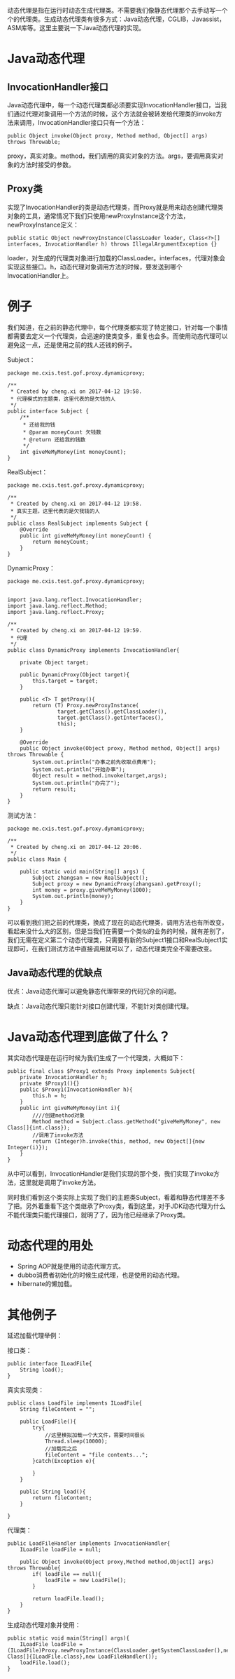 动态代理是指在运行时动态生成代理类。不需要我们像静态代理那个去手动写一个个的代理类。生成动态代理类有很多方式：Java动态代理，CGLIB，Javassist，ASM库等。这里主要说一下Java动态代理的实现。

# Java动态代理
## InvocationHandler接口
Java动态代理中，每一个动态代理类都必须要实现InvocationHandler接口，当我们通过代理对象调用一个方法的时候，这个方法就会被转发给代理类的invoke方法来调用，InvocationHandler接口只有一个方法：

```
public Object invoke(Object proxy, Method method, Object[] args) throws Throwable;
```
proxy，真实对象。method，我们调用的真实对象的方法。args，要调用真实对象的方法时接受的参数。

## Proxy类
实现了InvocationHandler的类是动态代理类，而Proxy就是用来动态创建代理类对象的工具，通常情况下我们只使用newProxyInstance这个方法，newProxyInstance定义：

```
public static Object newProxyInstance(ClassLoader loader, Class<?>[] interfaces, InvocationHandler h) throws IllegalArgumentException {}
```
loader，对生成的代理类对象进行加载的ClassLoader。interfaces，代理对象会实现这些接口。h，动态代理对象调用方法的时候，要发送到哪个InvocationHandler上。

# 例子
我们知道，在之前的静态代理中，每个代理类都实现了特定接口，针对每一个事情都需要去定义一个代理类，会迅速的使类变多，重复也会多。而使用动态代理可以避免这一点，还是使用之前的找人还钱的例子。

Subject：

```
package me.cxis.test.gof.proxy.dynamicproxy;

/**
 * Created by cheng.xi on 2017-04-12 19:58.
 * 代理模式的主题类，这里代表的是欠钱的人
 */
public interface Subject {
    /**
     * 还给我的钱
     * @param moneyCount 欠钱数
     * @return 还给我的钱数
     */
    int giveMeMyMoney(int moneyCount);
}
```

RealSubject：

```
package me.cxis.test.gof.proxy.dynamicproxy;

/**
 * Created by cheng.xi on 2017-04-12 19:58.
 * 真实主题，这里代表的是欠我钱的人
 */
public class RealSubject implements Subject {
    @Override
    public int giveMeMyMoney(int moneyCount) {
        return moneyCount;
    }
}
```

DynamicProxy：

```
package me.cxis.test.gof.proxy.dynamicproxy;


import java.lang.reflect.InvocationHandler;
import java.lang.reflect.Method;
import java.lang.reflect.Proxy;

/**
 * Created by cheng.xi on 2017-04-12 19:59.
 * 代理
 */
public class DynamicProxy implements InvocationHandler{

    private Object target;

    public DynamicProxy(Object target){
        this.target = target;
    }

    public <T> T getProxy(){
        return (T) Proxy.newProxyInstance(
                target.getClass().getClassLoader(),
                target.getClass().getInterfaces(),
                this);
    }

    @Override
    public Object invoke(Object proxy, Method method, Object[] args) throws Throwable {
        System.out.println("办事之前先收取点费用");
        System.out.println("开始办事");
        Object result = method.invoke(target,args);
        System.out.println("办完了");
        return result;
    }
}
```

测试方法：

```
package me.cxis.test.gof.proxy.dynamicproxy;

/**
 * Created by cheng.xi on 2017-04-12 20:06.
 */
public class Main {

    public static void main(String[] args) {
        Subject zhangsan = new RealSubject();
        Subject proxy = new DynamicProxy(zhangsan).getProxy();
        int money = proxy.giveMeMyMoney(1000);
        System.out.println(money);
    }
}
```
可以看到我们把之前的代理类，换成了现在的动态代理类，调用方法也有所改变，看起来没什么大的区别，但是当我们在需要一个类似的业务的时候，就有差别了，我们无需在定义第二个动态代理类，只需要有新的Subject1接口和RealSubject1实现即可，在我们测试方法中直接调用就可以了，动态代理类完全不需要改变。

## Java动态代理的优缺点
优点：Java动态代理可以避免静态代理带来的代码冗余的问题。

缺点：Java动态代理只能针对接口创建代理，不能针对类创建代理。

# Java动态代理到底做了什么？
其实动态代理是在运行时候为我们生成了一个代理类，大概如下：

```
public final class $Proxy1 extends Proxy implements Subject{
    private InvocationHandler h;
    private $Proxy1(){}
    public $Proxy1(InvocationHandler h){
        this.h = h;
    }
    public int giveMeMyMoney(int i){
    	////创建method对象
        Method method = Subject.class.getMethod("giveMeMyMoney", new Class[]{int.class});
        //调用了invoke方法
        return (Integer)h.invoke(this, method, new Object[]{new Integer(i)}); 
    }
}
```
从中可以看到，InvocationHandler是我们实现的那个类，我们实现了invoke方法，这里就是调用了invoke方法。

同时我们看到这个类实际上实现了我们的主题类Subject，看着和静态代理差不多了把。另外着重看下这个类继承了Proxy类，看到这里，对于JDK动态代理为什么不能代理类只能代理接口，就明了了，因为他已经继承了Proxy类。

# 动态代理的用处
- Spring AOP就是使用的动态代理方式。
- dubbo消费者初始化的时候生成代理，也是使用的动态代理。
- hibernate的懒加载。

# 其他例子

延迟加载代理举例：

接口类：

```
public interface ILoadFile{
	String load();
}
```

真实实现类：

```
public class LoadFile implements ILoadFile{
	String fileContent = "";
    
    public LoadFile(){
    	try{
        	//这里模拟加载一个大文件，需要时间很长
        	Thread.sleep(10000);
            //加载完之后
            fileContent = "file contents...";
        }catch(Exception e){
        
        }
    }
    
    public String load(){
    	return fileContent;
    }
    
}
```

代理类：

```
public LoadFileHandler implements InvocationHandler{
	ILoadFile loadFile = null;
    
    public Object invoke(Object proxy,Method method,Object[] args) throws Throwable{
    	if( loadFile == null){
        	loadFile = new LoadFile();
        }
        
        return loadFile.load();
    }
}
```

生成动态代理对象并使用：

```
public static void main(String[] args){
	ILoadFile loadFile = (ILoadFile)Proxy.newProxyInstance(ClassLoader.getSystemClassLoader(),new Class[]{ILoadFile.class},new LoadFileHandler());
    loadFile.load();
}
```

